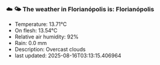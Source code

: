 ### ☁️ 🌤️  The weather in Florianópolis is: Florianópolis

- Temperature: 13.71°C
- On flesh: 13.54°C
- Relative air humidity: 92%
- Rain: 0.0 mm
- Description: Overcast clouds
- last updated: 2025-08-16T03:13:15.406964
